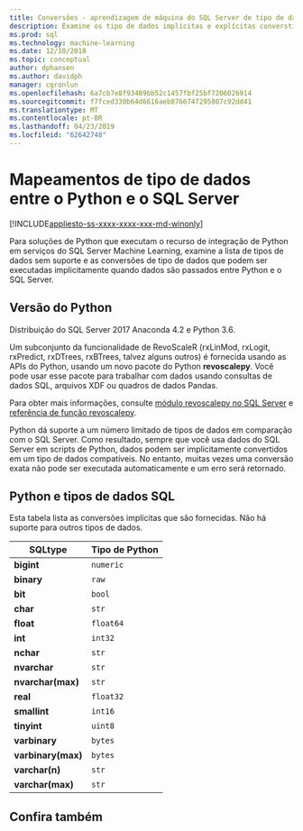 ```yaml
---
title: Conversões - aprendizagem de máquina do SQL Server de tipo de dados do Python para SQL
description: Examine os tipo de dados implícitas e explícitas converstions entre Python e o SQL Server em soluções de aprendizado de máquina e ciência de dados.
ms.prod: sql
ms.technology: machine-learning
ms.date: 12/10/2018
ms.topic: conceptual
author: dphansen
ms.author: davidph
manager: cgronlun
ms.openlocfilehash: 6a7cb7e8f93489bb52c1457fbf25bf7206026914
ms.sourcegitcommit: f7fced330b64d6616aeb8766747295807c92dd41
ms.translationtype: MT
ms.contentlocale: pt-BR
ms.lasthandoff: 04/23/2019
ms.locfileid: "62642748"
---
```

# <a name="data-type-mappings-between-python-and-sql-server"></a>Mapeamentos de tipo de dados entre o Python e o SQL Server
[!INCLUDE[appliesto-ss-xxxx-xxxx-xxx-md-winonly](../../includes/appliesto-ss-xxxx-xxxx-xxx-md-winonly.md)]

Para soluções de Python que executam o recurso de integração de Python em serviços do SQL Server Machine Learning, examine a lista de tipos de dados sem suporte e as conversões de tipo de dados que podem ser executadas implicitamente quando dados são passados entre Python e o SQL Server.

## <a name="python-version"></a>Versão do Python

Distribuição do SQL Server 2017 Anaconda 4.2 e Python 3.6.

Um subconjunto da funcionalidade de RevoScaleR (rxLinMod, rxLogit, rxPredict, rxDTrees, rxBTrees, talvez alguns outros) é fornecida usando as APIs do Python, usando um novo pacote do Python **revoscalepy**. Você pode usar esse pacote para trabalhar com dados usando consultas de dados SQL, arquivos XDF ou quadros de dados Pandas.

Para obter mais informações, consulte [módulo revoscalepy no SQL Server](ref-py-revoscalepy.md) e [referência de função revoscalepy](https://docs.microsoft.com/r-server/python-reference/revoscalepy/revoscalepy-package).

Python dá suporte a um número limitado de tipos de dados em comparação com o SQL Server. Como resultado, sempre que você usa dados do SQL Server em scripts de Python, dados podem ser implicitamente convertidos em um tipo de dados compatíveis. No entanto, muitas vezes uma conversão exata não pode ser executada automaticamente e um erro será retornado.

## <a name="python-and-sql-data-types"></a>Python e tipos de dados SQL

Esta tabela lista as conversões implícitas que são fornecidas. Não há suporte para outros tipos de dados.

|SQLtype|Tipo de Python|
|-------|-----------|
|**bigint**|`numeric`|
|**binary**|`raw`|
|**bit**|`bool`|
|**char**|`str`|
|**float**|`float64`|
|**int**|`int32`|
|**nchar**|`str`|
|**nvarchar**|`str`|
|**nvarchar(max)**|`str`|
|**real**|`float32`|
|**smallint**|`int16`|
|**tinyint**|`uint8`|
|**varbinary**|`bytes`|
|**varbinary(max)**|`bytes`|
|**varchar(n)**|`str`|
|**varchar(max)**|`str`|

## <a name="see-also"></a>Confira também

